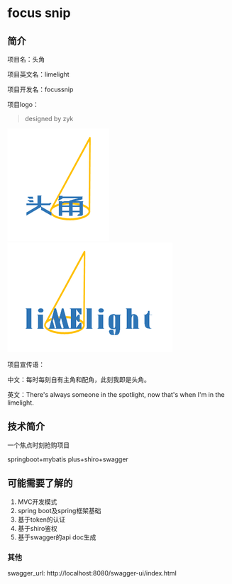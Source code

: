 # focus snip

## 简介

项目名：头角

项目英文名：limelight

项目开发名：focussnip

项目logo：

> designed by zyk

![image-20220319125912460](README.assets/image-20220319125912460.png)![image-20220319125946762](README.assets/image-20220319125946762.png)

项目宣传语：

中文：每时每刻自有主角和配角，此刻我即是头角。

英文：There's always someone in the spotlight, now that's when I'm in the limelight.

## 技术简介

一个焦点时刻抢购项目

springboot+mybatis plus+shiro+swagger

## 可能需要了解的

1. MVC开发模式
2. spring boot及spring框架基础
3. 基于token的认证
4. 基于shiro鉴权
5. 基于swagger的api doc生成

### 其他

swagger_url: http://localhost:8080/swagger-ui/index.html